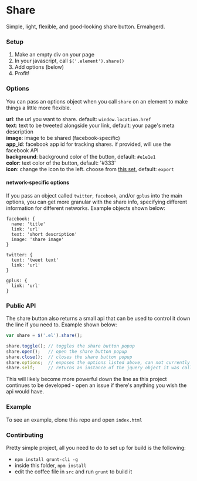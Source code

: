 Share
=====
Simple, light, flexible, and good-looking share button. Ermahgerd.

### Setup

1. Make an empty div on your page
2. In your javascript, call `$('.element').share()`
3. Add options (below)
4. Profit!

### Options

You can pass an options object when you call `share` on an element to make things a little more flexible.

**url**: the url you want to share. default: `window.location.href`    
**text**: text to be tweeted alongside your link, default: your page's meta description    
**image**: image to be shared (facebook-specific)    
**app_id**: facebook app id for tracking shares. if provided, will use the facebook API    
**background**: background color of the button, default: `#e1e1e1`    
**color**: text color of the button, default: '#333'    
**icon**: change the icon to the left. choose from [this set](http://weloveiconfonts.com/#entypo), default: `export`    

#### network-specific options
If you pass an object called `twitter`, `facebook`, and/or `gplus` into the main options, you can get more granular with the share info, specifying different information for different networks. Example objects shown below:

```
facebook: {
  name: 'title'
  link: 'url'
  text: 'short description'
  image: 'share image'
}

twitter: {
  text: 'tweet text'
  link: 'url'
}

gplus: {
  link: 'url'
}
```

### Public API

The share button also returns a small api that can be used to control it down the line if you need to. Example shown below:

```js
var share = $('.el').share();

share.toggle(); // toggles the share button popup
share.open();   // open the share button popup
share.close();  // closes the share button popup
share.options;  // exposes the options listed above, can not currently be changed interactively
share.self;     // returns an instance of the jquery object it was called on (for chaining)

```

This will likely become more powerful down the line as this project continues to be developed - open an issue if there's anything you wish the api would have.

### Example

To see an example, clone this repo and open `index.html`

### Contirbuting

Pretty simple project, all you need to do to set up for build is the following:

- `npm install grunt-cli -g`
- inside this folder, `npm install`
- edit the coffee file in `src` and run `grunt` to build it